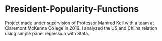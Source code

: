 # President-Popularity-Functions
Project made under supervision of Professor Manfred Keil with a team at Claremont McKenna College in 2019. I analyzed the US and Chiina relation using simple panel regression with Stata.
